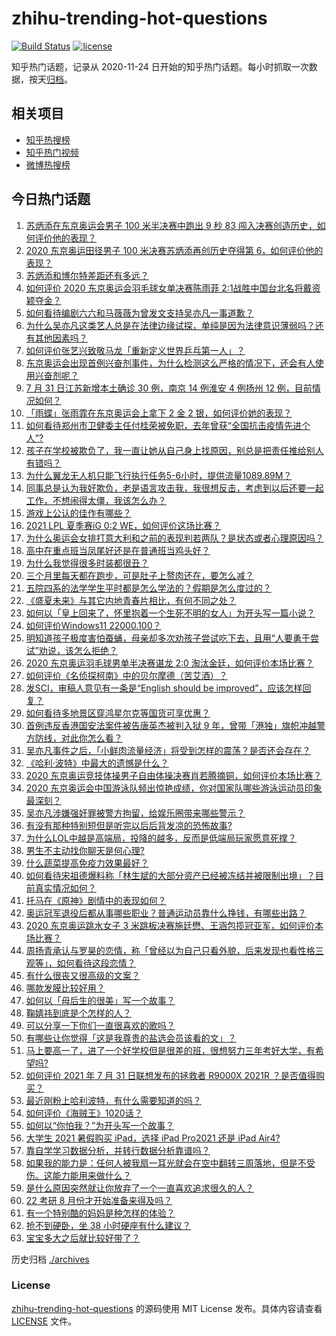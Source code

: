 # zhihu-trending-hot-questions

[![Build Status](https://github.com/justjavac/zhihu-trending-hot-questions/workflows/ci/badge.svg?branch=master)](https://github.com/justjavac/zhihu-trending-hot-questions/actions)
[![license](https://img.shields.io/github/license/justjavac/zhihu-trending-hot-questions)](https://github.com/justjavac/zhihu-trending-hot-questions/blob/master/LICENSE)

知乎热门话题，记录从 2020-11-24 日开始的知乎热门话题。每小时抓取一次数据，按天[归档](./archives)。

## 相关项目

- [知乎热搜榜](https://github.com/justjavac/zhihu-trending-top-search)
- [知乎热门视频](https://github.com/justjavac/zhihu-trending-hot-video)
- [微博热搜榜](https://github.com/justjavac/weibo-trending-hot-search)

## 今日热门话题

<!-- BEGIN -->
<!-- 最后更新时间 Mon Aug 02 2021 04:01:37 GMT+0800 (China Standard Time) -->

1. [苏炳添在东京奥运会男子 100 米半决赛中跑出 9 秒 83
   闯入决赛创造历史，如何评价他的表现？](https://www.zhihu.com/question/476535769)
1. [2020 东京奥运田径男子 100 米决赛苏炳添再创历史夺得第
   6，如何评价他的表现？](https://www.zhihu.com/question/476559749)
1. [苏炳添和博尔特差距还有多远？](https://www.zhihu.com/question/282501143)
1. [如何评价 2020 东京奥运会羽毛球女单决赛陈雨菲
   2:1战胜中国台北名将戴资颖夺金？](https://www.zhihu.com/question/476559714)
1. [如何看待编剧六六和马薇薇为曾发文支持吴亦凡一事道歉？](https://www.zhihu.com/question/476463198)
1. [为什么吴亦凡这类艺人总是在法律边缘试探，单纯是因为法律意识薄弱吗？还有其他因素吗？](https://www.zhihu.com/question/476409068)
1. [如何评价张艺兴致敬马龙「重新定义世界乒乓第一人」？](https://www.zhihu.com/question/476230684)
1. [东京奥运会出现首例兴奋剂事件，为什么检测这么严格的情况下，还会有人使用兴奋剂呢？](https://www.zhihu.com/question/476235165)
1. [7 月 31 日江苏新增本土确诊 30 例，南京 14 例淮安 4 例扬州 12
   例，目前情况如何？](https://www.zhihu.com/question/476457031)
1. [「雨蝶」张雨霏在东京奥运会上拿下 2 金 2
   银，如何评价她的表现？](https://www.zhihu.com/question/476261035)
1. [如何看待郑州市卫健委主任付桂荣被免职，去年曾获“全国抗击疫情先进个人”?](https://www.zhihu.com/question/476313203)
1. [孩子在学校被欺负了，我一直让她从自己身上找原因，别总是把责任推给别人有错吗？](https://www.zhihu.com/question/467309194)
1. [为什么翼龙无人机只能飞行执行任务5-6小时，提供流量1089.89M？](https://www.zhihu.com/question/475671200)
1. [同事总是认为我好欺负，老是语言攻击我，我很想反击，考虑到以后还要一起工作，不想闹得太僵，我该怎么办？](https://www.zhihu.com/question/29538233)
1. [游戏上公认的佳作有哪些？](https://www.zhihu.com/question/472469837)
1. [2021 LPL 夏季赛iG 0:2 WE，如何评价这场比赛？](https://www.zhihu.com/question/476533030)
1. [为什么奥运会女排打意大利和之前的表现判若两队？是状态或者心理原因吗？](https://www.zhihu.com/question/476401614)
1. [高中在重点班当凤尾好还是在普通班当鸡头好？](https://www.zhihu.com/question/475240088)
1. [为什么我觉得很多时装都很丑？](https://www.zhihu.com/question/25498914)
1. [三个月里每天都在跑步，可是肚子上赘肉还在，要怎么减？](https://www.zhihu.com/question/30622462)
1. [五院四系的法学学生平时都是怎么学法的？假期是怎么度过的？](https://www.zhihu.com/question/340461072)
1. [《盛夏未来》与其它内地青春片相比，有何不同之处？](https://www.zhihu.com/question/476014227)
1. [如何以「皇上回来了，怀里抱着一个生死不明的女人」为开头写一篇小说？](https://www.zhihu.com/question/421693713)
1. [如何评价Windows11 22000.100？](https://www.zhihu.com/question/474128102)
1. [明知道孩子极度害怕蚕蛹，母亲却多次劝孩子尝试吃下去，且用“人要勇于尝试”劝说，该怎么拒绝？](https://www.zhihu.com/question/473785179)
1. [2020 东京奥运羽毛球男单半决赛谌龙 2:0
   淘汰金廷，如何评价本场比赛？](https://www.zhihu.com/question/476485205)
1. [如何评价《名侦探柯南》中的贝尔摩德（苦艾酒）？](https://www.zhihu.com/question/475791014)
1. [发SCI，审稿人意见有一条是“English should be
   improved”，应该怎样回复？](https://www.zhihu.com/question/395164278)
1. [如何看待多地景区穿鸿星尔克等国货可享优惠？](https://www.zhihu.com/question/475087031)
1. [首例违反香港国安法案件被告唐英杰被判入狱 9
   年，曾带「港独」旗帜冲越警方防线，对此你怎么看？](https://www.zhihu.com/question/476099211)
1. [吴亦凡事件之后，「小鲜肉流量经济」将受到怎样的震荡？是否还会存在？](https://www.zhihu.com/question/473646752)
1. [《哈利·波特》中最大的遗憾是什么？](https://www.zhihu.com/question/467907620)
1. [2020
   东京奥运竞技体操男子自由体操决赛肖若腾摘铜，如何评价本场比赛？](https://www.zhihu.com/question/476513109)
1. [2020
   东京奥运会中国游泳队频出惊艳成绩，你对国家队哪些游泳运动员印象最深刻？](https://www.zhihu.com/question/476318790)
1. [吴亦凡涉嫌强奸罪被警方拘留，给娱乐圈带来哪些警示？](https://www.zhihu.com/question/476403288)
1. [有没有那种特别短但是听完以后后背发凉的恐怖故事?](https://www.zhihu.com/question/457040184)
1. [为什么LOL中越是高端局，投降的越多，反而是低端局玩家愿意死撑？](https://www.zhihu.com/question/471923524)
1. [男生不主动找你聊天是何心理?](https://www.zhihu.com/question/402522307)
1. [什么蔬菜提高免疫力效果最好？](https://www.zhihu.com/question/462701092)
1. [如何看待宋祖德爆料称「林生斌的大部分资产已经被冻结并被限制出境」？目前真实情况如何？](https://www.zhihu.com/question/475884091)
1. [托马在《原神》剧情中的表现如何？](https://www.zhihu.com/question/473814851)
1. [奥运冠军退役后都从事哪些职业？普通运动员靠什么挣钱，有哪些出路？](https://www.zhihu.com/question/475808510)
1. [2020 东京奥运跳水女子 3
   米跳板决赛施廷懋、王涵包揽冠亚军，如何评价本场比赛？](https://www.zhihu.com/question/476493978)
1. [周扬青承认与罗昊的恋情，称「曾经以为自己只看外貌，后来发现也看性格三观等」，如何看待这段恋情？](https://www.zhihu.com/question/476275195)
1. [有什么很丧又很高级的文案？](https://www.zhihu.com/question/444780653)
1. [哪款发膜比较好用？](https://www.zhihu.com/question/22238536)
1. [如何以「母后生的很美」写一个故事？](https://www.zhihu.com/question/475751350)
1. [鞠婧祎到底是个怎样的人？](https://www.zhihu.com/question/451531217)
1. [可以分享一下你们一直很喜欢的歌吗？](https://www.zhihu.com/question/466865043)
1. [有哪些让你觉得「这是我尊贵的盐选会员该看的文」？](https://www.zhihu.com/question/469477579)
1. [马上要高一了，进了一个好学校但是很差的班，很想努力三年考好大学，有希望吗?](https://www.zhihu.com/question/474000806)
1. [如何评价 2021 年 7 月 31 日联想发布的拯救者 R9000X 2021R
   ？是否值得购买？](https://www.zhihu.com/question/476314182)
1. [最近刚粉上哈利波特，有什么需要知道的吗？](https://www.zhihu.com/question/475500160)
1. [如何评价《海贼王》1020话？](https://www.zhihu.com/question/473880719)
1. [如何以“你怕我？”为开头写一个故事？](https://www.zhihu.com/question/460340987)
1. [大学生 2021 暑假购买 iPad，选择 iPad Pro2021 还是 iPad
   Air4?](https://www.zhihu.com/question/474932430)
1. [靠自学学习数据分析，并转行数据分析靠谱吗？](https://www.zhihu.com/question/415553300)
1. [如果我的能力是：任何人被我扇一耳光就会在空中翻转三周落地，但是不受伤。这能力能用来做什么？](https://www.zhihu.com/question/475796319)
1. [是什么原因突然就让你放弃了一个一直喜欢追求很久的人？](https://www.zhihu.com/question/25423211)
1. [22 考研 8 月份才开始准备来得及吗？](https://www.zhihu.com/question/469919625)
1. [有一个特别酷的妈妈是种怎样的体验？](https://www.zhihu.com/question/26823020)
1. [抢不到硬卧，坐 38 小时硬座有什么建议？](https://www.zhihu.com/question/472241240)
1. [宝宝多大之后就比较好带了？](https://www.zhihu.com/question/348884203)

<!-- END -->

历史归档 [./archives](./archives)

### License

[zhihu-trending-hot-questions](https://github.com/justjavac/zhihu-trending-hot-questions)
的源码使用 MIT License 发布。具体内容请查看 [LICENSE](./LICENSE) 文件。
